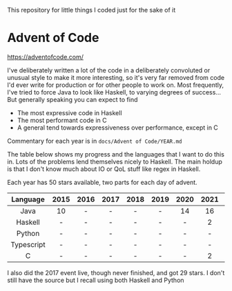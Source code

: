 This repository for little things I coded just for the sake of it

# Advent of Code

https://adventofcode.com/

I've deliberately written a lot of the code in a deliberately convoluted or unusual style to make it more interesting, so it's very far removed from code I'd ever write for production or for other people to work on. Most frequently, I've tried to force Java to look like Haskell, to varying degrees of success... But generally speaking you can expect to find

* The most expressive code in Haskell
* The most performant code in C
* A general tend towards expressiveness over performance, except in C

Commentary for each year is in `docs/Advent of Code/YEAR.md`

The table below shows my progress and the languages that I want to do this in. Lots of the problems lend themselves nicely to Haskell. The main holdup is that I don't know much about IO or QoL stuff like regex in Haskell.

Each year has 50 stars available, two parts for each day of advent.

|Language|2015|2016|2017|2018|2019|2020|2021|2022|2023|
|:-:|:-:|:-:|:-:|:-:|:-:|:-:|:-:|:-:|:-:|
|Java|10|-|-|-|-|14|16|14|4|
|Haskell|-|-|-|-|-|-|2|-|-|
|Python|-|-|-|-|-|-|-|-|-|
|Typescript|-|-|-|-|-|-|-|-|-|
|C|-|-|-|-|-|-|2|-|-|

I also did the 2017 event live, though never finished, and got 29 stars. I don't still have the source but I recall using both Haskell and Python
